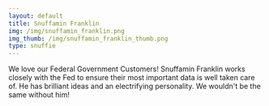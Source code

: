 ```yaml
---
layout: default
title: Snuffamin Franklin
img: /img/snuffamin_franklin.png
img_thumb: /img/snuffamin_franklin_thumb.png
type: snuffie
---
```


We love our Federal Government Customers! Snuffamin Franklin works closely with the Fed to ensure their most important data is well taken care of. He has brilliant ideas and an electrifying personality. We wouldn't be the same without him!
